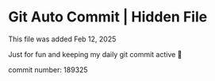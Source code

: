 # Git Auto Commit | Hidden File

This file was added Feb 12, 2025

Just for fun and keeping my daily git commit active 🤪

commit number: 189325
